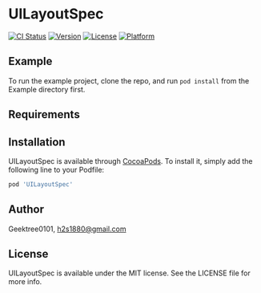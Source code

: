 # UILayoutSpec

[![CI Status](https://img.shields.io/travis/Geektree0101/UILayoutSpec.svg?style=flat)](https://travis-ci.org/Geektree0101/UILayoutSpec)
[![Version](https://img.shields.io/cocoapods/v/UILayoutSpec.svg?style=flat)](https://cocoapods.org/pods/UILayoutSpec)
[![License](https://img.shields.io/cocoapods/l/UILayoutSpec.svg?style=flat)](https://cocoapods.org/pods/UILayoutSpec)
[![Platform](https://img.shields.io/cocoapods/p/UILayoutSpec.svg?style=flat)](https://cocoapods.org/pods/UILayoutSpec)

## Example

To run the example project, clone the repo, and run `pod install` from the Example directory first.

## Requirements

## Installation

UILayoutSpec is available through [CocoaPods](https://cocoapods.org). To install
it, simply add the following line to your Podfile:

```ruby
pod 'UILayoutSpec'
```

## Author

Geektree0101, h2s1880@gmail.com

## License

UILayoutSpec is available under the MIT license. See the LICENSE file for more info.
